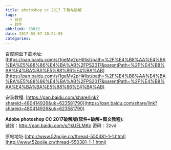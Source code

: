 ```yaml
---
title: photoshop cc 2017 下载与破解
tags:
  - 日志
  - 软件
abbrlink: 58019
date: 2017-03-07 20:24:55
categories:
---
```


百度网盘下载地址: [https://pan.baidu.com/s/1geMv2pH#list/path=%2F%E4%B8%AA%E4%BA%BA%E5%88%86%E4%BA%AB%2FPS2017&parentPath=%2F%E4%B8%AA%E4%BA%BA%E5%88%86%E4%BA%AB](https://pan.baidu.com/s/1geMv2pH#list/path=%2F%E4%B8%AA%E4%BA%BA%E5%88%86%E4%BA%AB%2FPS2017&parentPath=%2F%E4%B8%AA%E4%BA%BA%E5%88%86%E4%BA%AB)



安装教程: [https://pan.baidu.com/share/link?shareid=480414926&uk=623581790](https://pan.baidu.com/share/link?shareid=480414926&uk=623581790)

**Adobe photoshop CC 2017破解版(软件+破解+图文教程):**  
链接：http://pan.baidu.com/s/1kUELMKn  密码：2zvd

原帖地址:[http://www.52pojie.cn/thread-550381-1-1.html](http://www.52pojie.cn/thread-550381-1-1.html)
